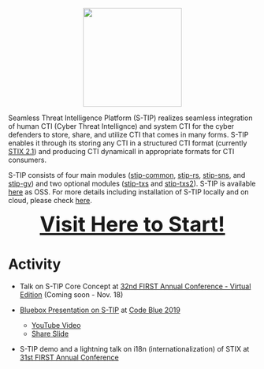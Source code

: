 <!-- ![S-TIP Icon](https://raw.githubusercontent.com/s-tip/s-tip.github.io/main/img/s-tip-logo-transparent-background.png) -->
<p align="center">
  <img src="https://raw.githubusercontent.com/s-tip/s-tip.github.io/main/img/s-tip-logo-transparent-background.png" width="200" />
</p>

Seamless Threat Intelligence Platform (S-TIP) realizes seamless integration of human CTI (Cyber Threat Intellignce) and system CTI for the cyber defenders to store, share, and utilize CTI that comes in many forms. S-TIP enables it through its storing any CTI in a structured CTI format (currently [STIX 2.1](https://docs.oasis-open.org/cti/stix/v2.1/csprd01/stix-v2.1-csprd01.html)) and producing CTI dynamicall in appropriate formats for CTI consumers. 

S-TIP consists of four main modules ([stip-common](https://github.com/s-tip/stip-common), [stip-rs](https://github.com/s-tip/stip-rs), [stip-sns](https://github.com/s-tip/stip-sns), and [stip-gv](https://github.com/s-tip/stip-gv)) and two optional modules ([stip-txs](https://github.com/s-tip/stip-txs) and [stip-txs2](https://github.com/s-tip/stip-txs2)).
S-TIP is available [here](https://github.com/s-tip) as OSS. For more details including installation of S-TIP locally and on cloud, please check [here](https://github.com/s-tip/stip-common/wiki).

<div style="text-align:center">
<span style="font-size:3em;">
  <a href="https://github.com/s-tip/stip-common/wiki"><strong>Visit Here to Start!</strong></a>
</span>
</div>

# Activity

* Talk on S-TIP Core Concept at [32nd FIRST Annual Conference - Virtual Edition](https://www.first.org/conference/2020/) (Coming soon - Nov. 18)

* [Bluebox Presentation on S-TIP](https://codeblue.jp/2019/en/bluebox/S-TIP/) at [Code Blue 2019](https://codeblue.jp/2019/en/)
  * [YouTube Video](https://www.youtube.com/watch?v=pk1LhdSu350)
  * [Share Slide](https://www.slideshare.net/codeblue_jp/cb19-seamless-threat-intelligence-platform-stip-by-koji-yamada-toshitaka-satomi)

* S-TIP demo and a lightning talk on i18n (internationalization) of STIX at [31st FIRST Annual Conference](https://www.first.org/conference/2019/)
